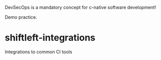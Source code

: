 DevSecOps is a mandatory concept for c-native software development!

Demo practice.

# shiftleft-integrations
Integrations to common CI tools
